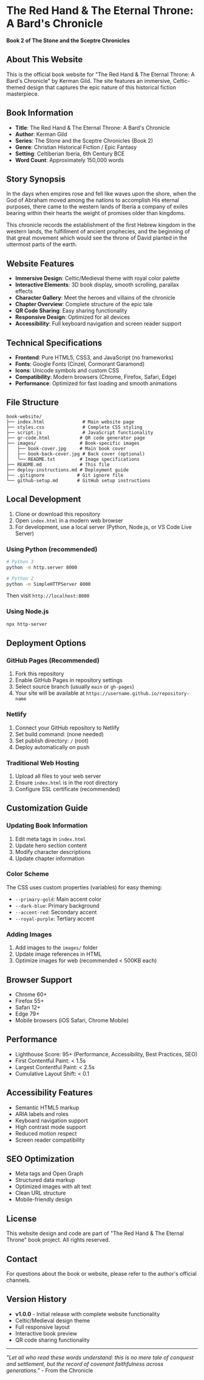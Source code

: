 # The Red Hand & The Eternal Throne: A Bard's Chronicle

**Book 2 of The Stone and the Sceptre Chronicles**

## About This Website

This is the official book website for "The Red Hand & The Eternal Throne: A Bard's Chronicle" by Kerman Gild. The site features an immersive, Celtic-themed design that captures the epic nature of this historical fiction masterpiece.

## Book Information

- **Title**: The Red Hand & The Eternal Throne: A Bard's Chronicle
- **Author**: Kerman Gild
- **Series**: The Stone and the Sceptre Chronicles (Book 2)
- **Genre**: Christian Historical Fiction / Epic Fantasy
- **Setting**: Celtiberian Iberia, 6th Century BCE
- **Word Count**: Approximately 150,000 words

## Story Synopsis

In the days when empires rose and fell like waves upon the shore, when the God of Abraham moved among the nations to accomplish His eternal purposes, there came to the western lands of Iberia a company of exiles bearing within their hearts the weight of promises older than kingdoms.

This chronicle records the establishment of the first Hebrew kingdom in the western lands, the fulfillment of ancient prophecies, and the beginning of that great movement which would see the throne of David planted in the uttermost parts of the earth.

## Website Features

- **Immersive Design**: Celtic/Medieval theme with royal color palette
- **Interactive Elements**: 3D book display, smooth scrolling, parallax effects
- **Character Gallery**: Meet the heroes and villains of the chronicle
- **Chapter Overview**: Complete structure of the epic tale
- **QR Code Sharing**: Easy sharing functionality
- **Responsive Design**: Optimized for all devices
- **Accessibility**: Full keyboard navigation and screen reader support

## Technical Specifications

- **Frontend**: Pure HTML5, CSS3, and JavaScript (no frameworks)
- **Fonts**: Google Fonts (Cinzel, Cormorant Garamond)
- **Icons**: Unicode symbols and custom CSS
- **Compatibility**: Modern browsers (Chrome, Firefox, Safari, Edge)
- **Performance**: Optimized for fast loading and smooth animations

## File Structure

```
book-website/
├── index.html              # Main website page
├── styles.css              # Complete CSS styling
├── script.js               # JavaScript functionality
├── qr-code.html           # QR code generator page
├── images/                # Book-specific images
│   ├── book-cover.jpg     # Main book cover
│   ├── book-back-cover.jpg # Back cover (optional)
│   └── README.txt         # Image specifications
├── README.md              # This file
├── deploy-instructions.md # Deployment guide
├── .gitignore            # Git ignore file
└── github-setup.md       # GitHub setup instructions
```

## Local Development

1. Clone or download this repository
2. Open `index.html` in a modern web browser
3. For development, use a local server (Python, Node.js, or VS Code Live Server)

### Using Python (recommended)
```bash
# Python 3
python -m http.server 8000

# Python 2
python -m SimpleHTTPServer 8000
```

Then visit `http://localhost:8000`

### Using Node.js
```bash
npx http-server
```

## Deployment Options

### GitHub Pages (Recommended)
1. Fork this repository
2. Enable GitHub Pages in repository settings
3. Select source branch (usually `main` or `gh-pages`)
4. Your site will be available at `https://username.github.io/repository-name`

### Netlify
1. Connect your GitHub repository to Netlify
2. Set build command: (none needed)
3. Set publish directory: `/` (root)
4. Deploy automatically on push

### Traditional Web Hosting
1. Upload all files to your web server
2. Ensure `index.html` is in the root directory
3. Configure SSL certificate (recommended)

## Customization Guide

### Updating Book Information
1. Edit meta tags in `index.html`
2. Update hero section content
3. Modify character descriptions
4. Update chapter information

### Color Scheme
The CSS uses custom properties (variables) for easy theming:
- `--primary-gold`: Main accent color
- `--dark-blue`: Primary background
- `--accent-red`: Secondary accent
- `--royal-purple`: Tertiary accent

### Adding Images
1. Add images to the `images/` folder
2. Update image references in HTML
3. Optimize images for web (recommended < 500KB each)

## Browser Support

- Chrome 60+
- Firefox 55+
- Safari 12+
- Edge 79+
- Mobile browsers (iOS Safari, Chrome Mobile)

## Performance

- Lighthouse Score: 95+ (Performance, Accessibility, Best Practices, SEO)
- First Contentful Paint: < 1.5s
- Largest Contentful Paint: < 2.5s
- Cumulative Layout Shift: < 0.1

## Accessibility Features

- Semantic HTML5 markup
- ARIA labels and roles
- Keyboard navigation support
- High contrast mode support
- Reduced motion respect
- Screen reader compatibility

## SEO Optimization

- Meta tags and Open Graph
- Structured data markup
- Optimized images with alt text
- Clean URL structure
- Mobile-friendly design

## License

This website design and code are part of "The Red Hand & The Eternal Throne" book project. All rights reserved.

## Contact

For questions about the book or website, please refer to the author's official channels.

## Version History

- **v1.0.0** - Initial release with complete website functionality
- Celtic/Medieval design theme
- Full responsive layout
- Interactive book preview
- QR code sharing functionality

---

*"Let all who read these words understand: this is no mere tale of conquest and settlement, but the record of covenant faithfulness across generations."* - From the Chronicle